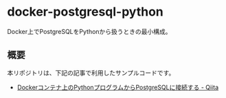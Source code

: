 # docker-postgresql-python

Docker上でPostgreSQLをPythonから扱うときの最小構成。

## 概要

本リポジトリは、下記の記事で利用したサンプルコードです。

- [Dockerコンテナ上のPythonプログラムからPostgreSQLに接続する - Qiita](https://qiita.com/sey323/items/a4875408a67cea6a8c52)
